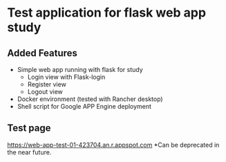 # Test application for flask web app study

## Added Features
- Simple web app running with flask for study
  - Login view with Flask-login
  - Register view
  - Logout view
- Docker environment (tested with Rancher desktop)
- Shell script for Google APP Engine deployment

## Test page
https://web-app-test-01-423704.an.r.appspot.com
*Can be deprecated in the near future.